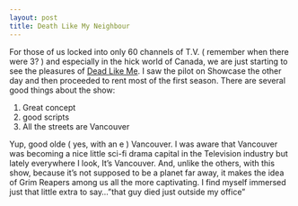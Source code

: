 ```yaml
---
layout: post
title: Death Like My Neighbour
---
```

For those of us locked into only 60 channels of T.V. ( remember when there were 3? ) and especially in the 
hick world of Canada, we are just starting to see the pleasures of [Dead Like 
Me](https://www.imdb.com/title/tt0348913/?ref_=nv_sr_1). I saw the pilot on 
Showcase the other day and then proceeded to rent most of the first season. There are several good things about the 
show:

1. Great concept
2. good scripts
3. All the streets are Vancouver

Yup, good olde ( yes, with an e ) Vancouver. I was aware that Vancouver was becoming a nice little sci-fi 
drama capital in the Television industry but lately everywhere I look, It’s Vancouver. And, unlike the 
others, with this show, because it’s not supposed to be a planet far away, it makes the idea of Grim Reapers 
among us all the more captivating. I find myself immersed just that little extra to say…”that guy died just 
outside my office”

